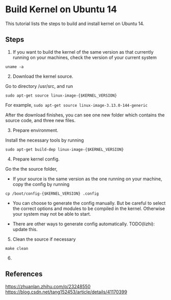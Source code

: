 # Build Kernel on Ubuntu 14

This tutorial lists the steps to build and install kernel on Ubuntu 14.

## Steps
1. If you want to build the kernel of the same version as that currently running
on your machines, check the version of your current system 

```
uname -a
```

2. Download the kernel source.

Go to directory /usr/src, and run

```
sudo apt-get source linux-image-{$KERNEL_VERSION}
```

For example, `sudo apt-get source linux-image-3.13.0-144-generic`

After the download finishes, you can see one new folder which contains the
source code, and three new files.

3. Prepare environment.

Install the necessary tools by running

```
sudo apt-get build-dep linux-image-{$KERNEL_VERSION}
```

4. Prepare kernel config.

Go the the source folder,
- If your source is the same version as the one running on your machine, copy
the config by running

```
cp /boot/config-{$KERNEL_VERSION} .config
```

- You can choose to generate the config manually. But be careful to select the
correct options and modules to be compiled in the kernel. Otherwise your system
may not be able to start.

- There are other ways to generate config automatically. TODO(lizhi): update
this.

5. Clean the source if necessary

```
make clean
```

6. 
## References
https://zhuanlan.zhihu.com/p/23248550
https://blog.csdn.net/tang152453/article/details/41170399

